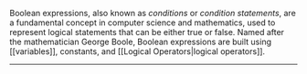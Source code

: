 Boolean expressions, also known as *conditions* or *condition statements*, are a fundamental concept in computer science and mathematics, used to represent logical statements that can be either true or false. Named after the mathematician George Boole, Boolean expressions are built using [[variables]], constants, and [[Logical Operators|logical operators]].

---
